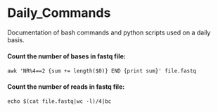 # Daily_Commands
Documentation of bash commands and python scripts used on a daily basis.


#### Count the number of bases in fastq file:

```
awk 'NR%4==2 {sum += length($0)} END {print sum}' file.fastq
```
#### Count the number of reads in fastq file:

```
echo $(cat file.fastq|wc -l)/4|bc
```


